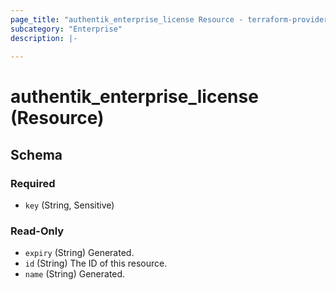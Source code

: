 ```yaml
---
page_title: "authentik_enterprise_license Resource - terraform-provider-authentik"
subcategory: "Enterprise"
description: |-
  
---
```


# authentik_enterprise_license (Resource)





<!-- schema generated by tfplugindocs -->
## Schema

### Required

- `key` (String, Sensitive)

### Read-Only

- `expiry` (String) Generated.
- `id` (String) The ID of this resource.
- `name` (String) Generated.


